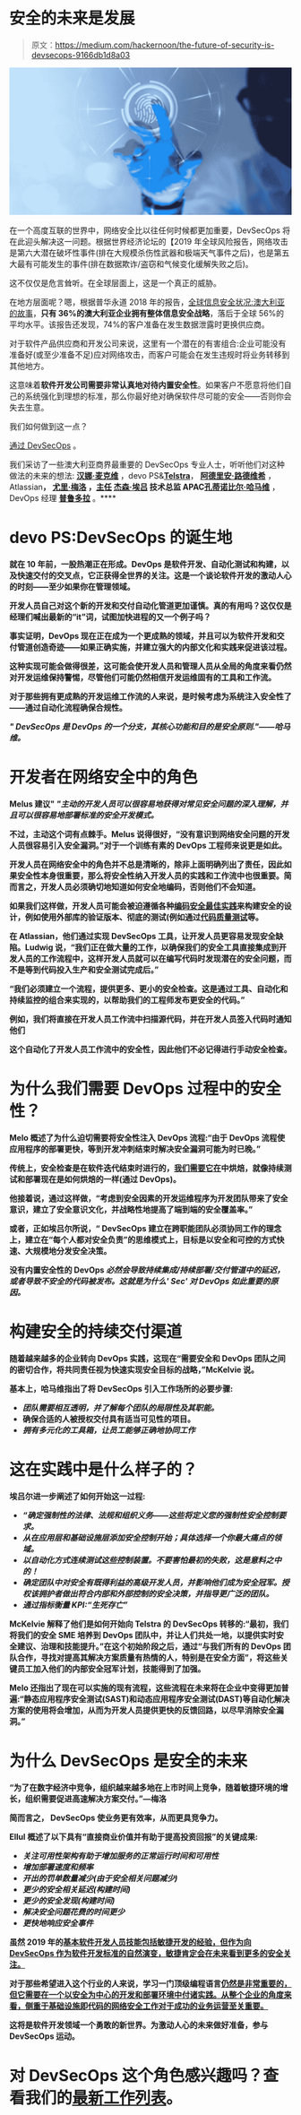 # 安全的未来是发展

> 原文：<https://medium.com/hackernoon/the-future-of-security-is-devsecops-9166db1d8a03>

![](img/c15bc918283e2a188b6e81b3a1dfeaf0.png)

在一个高度互联的世界中，网络安全比以往任何时候都更加重要，DevSecOps 将在此迎头解决这一问题。根据世界经济论坛的【2019 年全球风险报告，网络攻击是第六大潜在破坏性事件(排在大规模杀伤性武器和极端天气事件之后)，也是第五大最有可能发生的事件(排在数据欺诈/盗窃和气候变化缓解失败之后)。

这不仅仅是危言耸听。在全球层面上，这是一个真正的威胁。

在地方层面呢？嗯，根据普华永道 2018 年的报告，[全球信息安全状况:澳大利亚的故事](https://www.pwc.com.au/consulting/assets/gsiss-14mar18.pdf)，**只有 36%的澳大利亚企业拥有整体信息安全战略**，落后于全球 56%的平均水平。该报告还发现，74%的客户准备在发生数据泄露时更换供应商。

对于软件产品供应商和开发公司来说，这里有一个潜在的有害组合:企业可能没有准备好(或至少准备不足)应对网络攻击，而客户可能会在发生违规时将业务转移到其他地方。

这意味着**软件开发公司需要非常认真地对待内置安全性**。如果客户不愿意将他们自己的系统强化到理想的标准，那么你最好绝对确保软件尽可能的安全——否则你会失去生意。

我们如何做到这一点？

[通过 DevSecOps](https://enterprisersproject.com/article/2018/1/why-devsecops-matters-it-leaders) 。

我们采访了一些澳大利亚商界最重要的 DevSecOps 专业人士，听听他们对这种做法的未来的想法: [**汉娜·麦克维**](https://www.linkedin.com/in/hanlparker/?utm_source=The%20Future%20of%20Security%20is%20DevSecOps&utm_medium=in%20text&utm_campaign=Telstra&utm_term=Hannah%20McKelvie) ，devo PS&[**Telstra**](https://www.telstra.com.au/?utm_source=The%20Future%20of%20Security%20is%20DevSecOps&utm_medium=in%20text&utm_campaign=Telstra&utm_term=Telstra)， [**阿德里安·路德维希**](https://www.linkedin.com/in/adrianludwig/?utm_source=The%20Future%20of%20Security%20is%20DevSecOps&utm_medium=in%20text&utm_campaign=Atlassian&utm_term=Adrian%20Ludwig) ，Atlassian[](https://www.atlassian.com/?utm_source=The%20Future%20of%20Security%20is%20DevSecOps&utm_medium=in%20text&utm_campaign=Atlassian&utm_term=Atlassian)**， [**尤里·梅洛**](https://www.linkedin.com/in/yuri-melo-9b876512/?utm_source=The%20Future%20of%20Security%20is%20DevSecOps&utm_medium=in%20text&utm_campaign=EY&utm_term=Yuri%20Melo) ，[主任](https://www.ey.com/au/en/services/advisory/advanced-security-centres-services?utm_source=The%20Future%20of%20Security%20is%20DevSecOps&utm_medium=in%20text&utm_campaign=EY&utm_term=EY) [**杰森·埃吕**](https://www.linkedin.com/in/jasonellul/?utm_source=The%20Future%20of%20Security%20is%20DevSecOps&utm_medium=in%20text&utm_campaign=Contino&utm_term=Jason%20Ellul) 技术总监 APAC[**孔蒂诺**](https://www.contino.io/?utm_source=The%20Future%20of%20Security%20is%20DevSecOps&utm_medium=in%20text&utm_campaign=Contino&utm_term=Contino)**[**比尔·哈马维**](https://www.linkedin.com/in/bill-hamawi-1142b555?utm_source=The%20Future%20of%20Security%20is%20DevSecOps&utm_medium=in%20text&utm_campaign=Plutora&utm_term=Bill%20Hamawi) ，DevOps 经理 [**普鲁多拉**](https://www.plutora.com/?utm_source=The%20Future%20of%20Security%20is%20DevSecOps&utm_medium=in%20text&utm_campaign=Plutora&utm_term=Plutora) 。****

# ****devo PS:DevSecOps 的诞生地****

****就在 10 年前，一股热潮正在形成。DevOps 是软件开发、自动化测试和构建，以及快速交付的交叉点，它正获得全世界的关注。这是一个谈论软件开发的激动人心的时刻——至少如果你在管理领域。****

****开发人员自己对这个新的开发和交付自动化管道更加谨慎。真的有用吗？这仅仅是经理们喊出最新的“it”词，试图加快进程的又一个例子吗？****

****事实证明，DevOps 现在正在成为一个更成熟的领域，并且可以为软件开发和交付管道创造奇迹——如果正确实施，并建立强大的内部文化和实践来促进该过程。****

****这种实现可能会做得很差，这可能会使开发人员和管理人员从全局的角度来看仍然对开发运维保持警惕，尽管他们可能仍然相信开发运维固有的工具和工作流。****

****对于那些拥有更成熟的开发运维工作流的人来说，是时候考虑为系统注入安全性了——通过自动化流程确保合规性。****

****" DevSecOps 是 DevOps 的一个分支，其核心功能和目的是安全原则."*——*哈马维。****

# ****开发者在网络安全中的角色****

****Melus 建议" ***"主动的开发人员可以很容易地获得对常见安全问题的深入理解，并且可以很容易地部署标准的安全开发模式。*******

****不过，主动这个词有点棘手。Melus 说得很好，“没有意识到网络安全问题的开发人员很容易引入安全漏洞。”对于一个训练有素的 DevOps 工程师来说更是如此。****

****开发人员在网络安全中的角色并不总是清晰的，除非上面明确列出了责任，因此如果安全性本身很重要，那么将安全性纳入开发人员的实践和工作流中也很重要。**简而言之，开发人员必须确切地知道如何安全地编码，否则他们不会知道。******

****如果我们这样做，开发人员可能会被迫遵循各种[编码安全最佳实践](https://www.owasp.org/images/0/08/OWASP_SCP_Quick_Reference_Guide_v2.pdf)来构建安全的设计，例如使用外部库的验证版本、彻底的测试(例如通过[代码质量测试](https://www.themartec.com/insidelook/managing-code-quality)等。****

****在 Atlassian，他们通过实现 DevSecOps 工具，让开发人员更容易发现安全缺陷。Ludwig 说，“我们正在做大量的工作，以确保我们的安全工具直接集成到开发人员的工作流程中，这样开发人员就可以在编写代码时发现潜在的安全问题，而不是等到代码投入生产和安全测试完成后。”****

****“我们必须建立一个流程，提供更多、更小的安全检查。这是通过工具、自动化和持续监控的组合来实现的，以帮助我们的工程师发布更安全的代码。”****

****例如，我们将直接在开发人员工作流中扫描源代码，并在开发人员签入代码时通知他们****

****这个**自动化了开发人员工作流中的安全性，因此他们不必记得进行手动安全检查。******

# ****为什么我们需要 DevOps 过程中的安全性？****

****Melo 概述了为什么迫切需要将安全性注入 DevOps 流程:“由于 DevOps 流程使应用程序的部署更快，等到开发冲刺结束时解决安全漏洞可能为时已晚。”****

****传统上，安全检查是在软件迭代结束时进行的，[我们需要它在](https://www.csoonline.com/article/3245748/what-is-devsecops-developing-more-secure-applications.html?nsdr=true)中烘焙，就像持续测试和部署现在是如何烘焙的一样(通过 DevOps)。****

****他接着说，通过这样做，“考虑到安全因素的开发运维程序为开发团队带来了安全意识，建立了安全意识文化，并战略性地提高了端到端的安全覆盖率。”****

****或者，正如埃吕尔所说，“ **DevSecOps 建立在跨职能团队必须协同工作的理念上，建立在“每个人都对安全负责”的思维模式上，目标是以安全和可控的方式快速、大规模地分发安全决策。******

****没有内置安全性的 DevOps *必然会导致持续集成/持续部署/交付管道中的延迟，或者导致不安全的代码被发布。这就是为什么' *Sec'* 对 DevOps 如此重要的原因。*****

# ****构建安全的持续交付渠道****

****随着越来越多的企业转向 DevOps 实践，这现在“需要安全和 DevOps 团队之间的密切合作，将共同责任视为快速实现安全目标的战略，”McKelvie 说。****

****基本上，哈马维指出了将 DevSecOps 引入工作场所的必要步骤:****

*   *****团队需要相互透明，并了解每个团队的局限性及其职能。*****
*   ****确保合适的人被授权交付具有适当可见性的项目。****
*   *****拥有多元化的工具箱，让员工能够正确地协同工作*****

# ****这在实践中是什么样子的？****

****埃吕尔进一步阐述了如何开始这一过程:****

*   *****“确定强制性的法律、法规和组织义务——这些将定义您的强制性安全控制要求。*****
*   *****从在应用层和基础设施层添加安全控制开始；具体选择一个你最大痛点的领域。*****
*   *****以自动化方式连续测试这些控制装置。不要害怕最初的失败，这是意料之中的！*****
*   *****确定团队中对安全有既得利益的高级开发人员，并影响他们成为安全冠军。授权该拥护者做出符合内部和外部控制的安全决策，并指导更广泛的团队。*****
*   *****通过指标衡量 KPI:“生死存亡”*****

****McKelvie 解释了他们是如何开始向 Telstra 的 DevSecOps 转移的:“最初，我们将我们的安全 SME 培养到 DevOps 团队中，并让人们共处一地，以提供实时安全建议、治理和技能提升。”在这个初始阶段之后，通过“与我们所有的 DevOps 团队合作，寻找对提高其解决方案质量有热情的人，特别是在安全方面”，将这些关键员工加入他们的内部安全冠军计划，技能得到了加强。****

****Melo 还指出了现在可以实施的现有流程，这些流程在未来将在企业中变得更加普遍:“静态应用程序安全测试(SAST)和动态应用程序安全测试(DAST)等自动化解决方案的使用将会增加，从而为开发人员提供更快的反馈回路，以尽早消除安全漏洞。”****

# ****为什么 DevSecOps 是安全的未来****

****“为了在数字经济中竞争，组织越来越多地在上市时间上竞争，随着敏捷环境的增长，组织需要促进高速解决方案交付。”—梅洛****

****简而言之， **DevSecOps 使业务更有效率，从而更具竞争力。******

****Ellul 概述了以下具有“直接商业价值并有助于提高投资回报”的关键成果:****

*   *****关注可用性架构有助于增加服务的正常运行时间和可用性*****
*   *****增加部署速度和频率*****
*   *****开出的罚单数量减少(由于安全相关问题减少)*****
*   *****更少的安全相关延迟(构建时间)*****
*   *****更少的安全发现(构建时间)*****
*   *****解决安全问题花费的时间更少*****
*   *****更快地响应安全事件*****

****虽然 2019 年的[基本软件开发人员技能包括敏捷开发的经验，但作为向 DevSecOps 作为软件开发标准的自然演变，敏捷肯定会在未来看到更多的安全关注。](https://www.themartec.com/insidelook/essential-software-developer-skills)****

****对于那些希望进入这个行业的人来说，学习一门顶级编程语言[仍然是非常重要的，但它需要在一个以安全为中心的开发和部署环境中付诸实践。从整个企业的角度来看，侧重于基础设施即代码的网络安全工作对于成功的业务运营至关重要。](https://www.themartec.com/insidelook/top-programming-languages)****

****这将是软件开发领域一个勇敢的新世界。为激动人心的未来做好准备，参与 DevSecOps 运动。****

# ****对 DevSecOps 这个角色感兴趣吗？查看我们的[最新工作列表](https://www.themartec.com/jobs/filter?location=&keywords=developer)。****